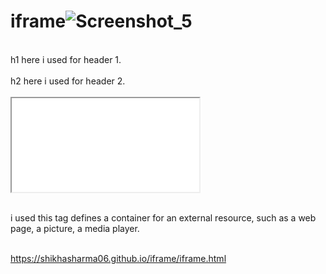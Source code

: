 # iframe![Screenshot_5](https://github.com/Shikhasharma06/iframe/assets/135316685/3191b36b-5904-4181-bdad-9a5fd95d4e0a)
<br>  h1 here i used for header 1.<br>
<br> h2  here i used for header 2.<br>
<br> <iframe src="./index.html" frameborder="2" height="150">  iframe tag here i used for An inline frame is used to embed another document within the current HTML document.here frame border i given 2 and height  of this frame 150.<br>
<br><iframe src="https://www.geekster.in/  here i copied the external link in this frame<br>

  
 <br> <iframe width="560" height="315" src="https://www.youtube.com/embed/H335Vdkmdhk?si=7BwmYTFJaCpzLPjL" title="YouTube video player" frameborder="0" allow="accelerometer; autoplay; clipboard-write; encrypted-media; gyroscope; picture-in-picture; web-share" allowfullscreen></iframe> <br>

  
<br>   i used this tag defines a container for an external resource, such as a web page, a picture, a media player.<br>

<br> https://shikhasharma06.github.io/iframe/iframe.html <br>

